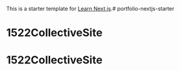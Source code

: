 This is a starter template for [Learn Next.js](https://nextjs.org/learn).# portfolio-nextjs-starter
# 1522CollectiveSite
# 1522CollectiveSite
